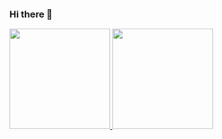 ### Hi there 👋


<!-- **anapolima/anapolima** is a ✨ _special_ ✨ repository because its `README.md` (this file) appears on your GitHub profile.

Here are some ideas to get you started:

- 🔭 I’m currently working on ...
- 🌱 I’m currently learning Web Development, also I'm graduating on Software Engineering
- 👯 I’m looking to collaborate on ...
- 🤔 I’m looking for help with ...
- 💬 Ask me about ...
- 📫 How to reach me: ...
- 😄 Pronouns: ...
- ⚡ Fun fact: ... -->

<!-- I'm a 19 years girl with a passion for programming. I'm graduating in Software Engineering, currently in the second period, and also studying Web Development. -->

<div>
  <a href="https://github.com/anapolima">
  <img height="180em" src="https://github-readme-stats.vercel.app/api?username=anapolima&show_icons=true&theme=bluloco-dark-italic&include_all_commits=true&count_private=true"/>
  <img height="180em" src="https://github-readme-stats.vercel.app/api/top-langs/?username=anapolima&layout=compact&langs_count=16&theme=dracula"/>
</div>
